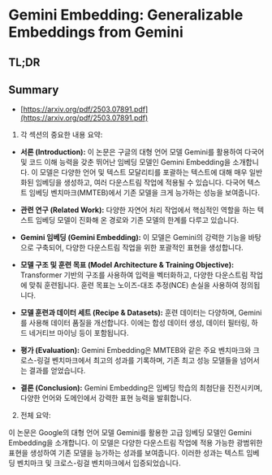# Gemini Embedding: Generalizable Embeddings from Gemini
## TL;DR
## Summary
- [https://arxiv.org/pdf/2503.07891.pdf](https://arxiv.org/pdf/2503.07891.pdf)

1. 각 섹션의 중요한 내용 요약:

- **서론 (Introduction):** 이 논문은 구글의 대형 언어 모델 Gemini를 활용하여 다국어 및 코드 이해 능력을 갖춘 뛰어난 임베딩 모델인 Gemini Embedding을 소개합니다. 이 모델은 다양한 언어 및 텍스트 모달리티를 포괄하는 텍스트에 대해 매우 일반화된 임베딩을 생성하고, 여러 다운스트림 작업에 적용될 수 있습니다. 다국어 텍스트 임베딩 벤치마크(MMTEB)에서 기존 모델을 크게 능가하는 성능을 보여줍니다.

- **관련 연구 (Related Work):** 다양한 자연어 처리 작업에서 핵심적인 역할을 하는 텍스트 임베딩 모델이 진화해 온 경로와 기존 모델의 한계를 다루고 있습니다.

- **Gemini 임베딩 (Gemini Embedding):** 이 모델은 Gemini의 강력한 기능을 바탕으로 구축되어, 다양한 다운스트림 작업을 위한 포괄적인 표현을 생성합니다.

- **모델 구조 및 훈련 목표 (Model Architecture & Training Objective):** Transformer 기반의 구조를 사용하여 입력을 벡터화하고, 다양한 다운스트림 작업에 맞춰 훈련됩니다. 훈련 목표는 노이즈-대조 추정(NCE) 손실을 사용하여 정의됩니다.

- **모델 훈련과 데이터 세트 (Recipe & Datasets):** 훈련 데이터는 다양하며, Gemini를 사용해 데이터 품질을 개선합니다. 이에는 합성 데이터 생성, 데이터 필터링, 하드 네거티브 마이닝 등이 포함됩니다.

- **평가 (Evaluation):** Gemini Embedding은 MMTEB와 같은 주요 벤치마크와 크로스-링걸 벤치마크에서 최고의 성과를 기록하며, 기존 최고 성능 모델들을 넘어서는 결과를 얻었습니다.

- **결론 (Conclusion):** Gemini Embedding은 임베딩 학습의 최첨단을 진전시키며, 다양한 언어와 도메인에서 강력한 표현 능력을 발휘합니다.

2. 전체 요약:

이 논문은 Google의 대형 언어 모델 Gemini를 활용한 고급 임베딩 모델인 Gemini Embedding을 소개합니다. 이 모델은 다양한 다운스트림 작업에 적용 가능한 광범위한 표현을 생성하여 기존 모델을 능가하는 성과를 보여줍니다. 이러한 성과는 텍스트 임베딩 벤치마크 및 크로스-링걸 벤치마크에서 입증되었습니다.